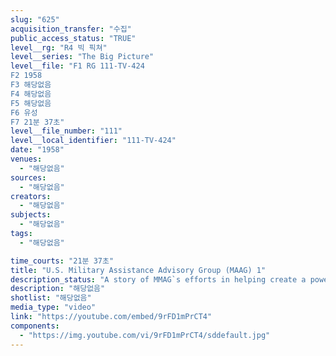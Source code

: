 ```yaml
---
slug: "625"
acquisition_transfer: "수집"
public_access_status: "TRUE"
level__rg: "R4 빅 픽쳐"
level__series: "The Big Picture"
level__file: "F1 RG 111-TV-424
F2 1958
F3 해당없음
F4 해당없음
F5 해당없음
F6 유성
F7 21분 37초"
level__file_number: "111"
level__local_identifier: "111-TV-424"
date: "1958"
venues: 
  - "해당없음"
sources: 
  - "해당없음"
creators: 
  - "해당없음"
subjects: 
  - "해당없음"
tags: 
  - "해당없음"

time_courts: "21분 37초"
title: "U.S. Military Assistance Advisory Group (MAAG) 1"
description_status: "A story of MMAG`s efforts in helping create a powerful allied force from the ruins of a war-torn land."
description: "해당없음"
shotlist: "해당없음"
media_type: "video"
link: "https://youtube.com/embed/9rFD1mPrCT4"
components: 
  - "https://img.youtube.com/vi/9rFD1mPrCT4/sddefault.jpg"
---
```

